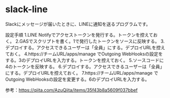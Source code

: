 # slack-line
Slackにメッセージが届いたときに、LINEに通知を送るプログラムです。

設定手順
1.LINE Notifyでアクセストークンを発行する。トークンを控えておく。
2.GASでスクリプトを書く。1で発行したトークンをソースに反映する。
3.デプロイする。アクセスできるユーザーは「全員」にする。デプロイURLを控えておく。
4.https://チームURL/apps/manage でOutgoing WebHooksの設定をする。3のデプロイURLを入力する。トークンを控えておく。
5.ソースコードに4のトークンを反映する。
6.デプロイする。アクセスできるユーザーは「全員」にする。デプロイURLを控えておく。
7.https://チームURL/apps/manage でOutgoing WebHooksの設定を変更する。6のデプロイURLを入力する。

参考：https://qiita.com/AzuQiita/items/35f43b8a5609f037bbef
